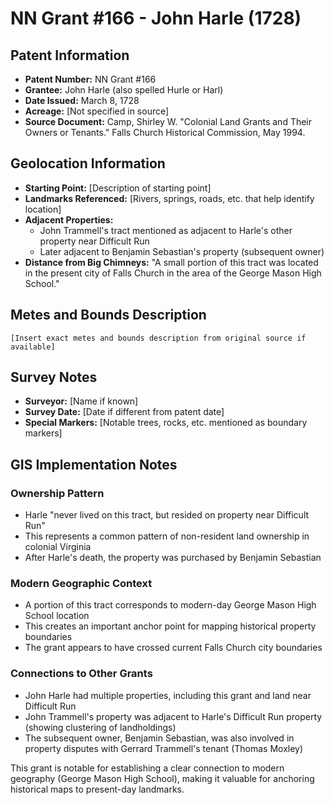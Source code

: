 # NN Grant #166 - John Harle (1728)

## Patent Information
- **Patent Number:** NN Grant #166
- **Grantee:** John Harle (also spelled Hurle or Harl)
- **Date Issued:** March 8, 1728
- **Acreage:** [Not specified in source]
- **Source Document:** Camp, Shirley W. "Colonial Land Grants and Their Owners or Tenants." Falls Church Historical Commission, May 1994.

## Geolocation Information
- **Starting Point:** [Description of starting point]
- **Landmarks Referenced:** [Rivers, springs, roads, etc. that help identify location]
- **Adjacent Properties:** 
  - John Trammell's tract mentioned as adjacent to Harle's other property near Difficult Run
  - Later adjacent to Benjamin Sebastian's property (subsequent owner)
- **Distance from Big Chimneys:** "A small portion of this tract was located in the present city of Falls Church in the area of the George Mason High School."

## Metes and Bounds Description
```
[Insert exact metes and bounds description from original source if available]
```

## Survey Notes
- **Surveyor:** [Name if known]
- **Survey Date:** [Date if different from patent date]
- **Special Markers:** [Notable trees, rocks, etc. mentioned as boundary markers]

## GIS Implementation Notes

### Ownership Pattern
- Harle "never lived on this tract, but resided on property near Difficult Run"
- This represents a common pattern of non-resident land ownership in colonial Virginia
- After Harle's death, the property was purchased by Benjamin Sebastian

### Modern Geographic Context
- A portion of this tract corresponds to modern-day George Mason High School location
- This creates an important anchor point for mapping historical property boundaries
- The grant appears to have crossed current Falls Church city boundaries

### Connections to Other Grants
- John Harle had multiple properties, including this grant and land near Difficult Run
- John Trammell's property was adjacent to Harle's Difficult Run property (showing clustering of landholdings)
- The subsequent owner, Benjamin Sebastian, was also involved in property disputes with Gerrard Trammell's tenant (Thomas Moxley)

This grant is notable for establishing a clear connection to modern geography (George Mason High School), making it valuable for anchoring historical maps to present-day landmarks. 